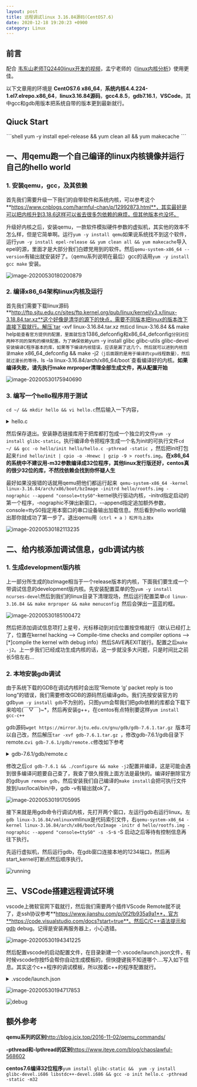 ```yaml
---
layout: post
title: 远程调试linux 3.16.84源码(CentOS7.6)
date: 2020-12-18 19:20:23 +0900
category: Linux
---
```

## 前言
配合
[韦东山老师TQ2440linux开发的视频](https://www.bilibili.com/video/BV1pW411L7UX)，孟宁老师的《[linux内核分析](https://www.bilibili.com/video/BV1GJ411g7Gn?from=search&seid=6044318456043555330)》使用更佳。

以下文章用的环境是 **CentOS7.6  x86_64**，**系统内核4.4.224-1.el7.elrepo.x86_64**，**linux3.16.84源码**，**gcc4.8.5**，**gdb7.16.1**，**VSCode**。其中gcc和gdb用版本把系统自带的版本更到最新就行。

## Qiuck Start
ˋˋˋshell
yum -y install epel-release && yum clean all && yum makecache
ˋˋˋ
## 一、用qemu跑一个自己编译的linux内核镜像并运行自己的hello world
### 1. 安装qemu，gcc，及其依赖

首先我们需要升级一下我们的自带软件和系统内核，可以参考这个**https://www.cnblogs.com/harmful-chan/p/12992873.html**，其实最好是可以把内核升到3.18.6这样可以省去很多包依赖的麻烦，但其他版本也没坏。

升级好内核之后，安装qemu，一款软件模拟硬件参数的虚拟机，其实他的效率不怎么样，但是它简单啊。运行`yum -y install qemu`如果说系统找不到这个软件，运行`yum -y install epel-release && yum clean all && yum makecache`导入epel的源，里面才是大部分我们白嫖党用到的软件。然后`qemu-system-x86_64 --version`有输出就安装好了。（qemu系列说明在最后）gcc的话用`yum -y install gcc make` 安装。

![image-20200530180200879](http://img.hfzs.store/myblog/img/image-20200530180200879.png)

### 2. 编译x86_64架构linux内核及运行

首先我们需要下载linux源码**http://ftp.sjtu.edu.cn/sites/ftp.kernel.org/pub/linux/kernel/v3.x/linux-3.18.84.tar.xz**这个好像是清华的源下的快点，需要不同版本把linux的版本改下直接下载就行。解压`tar -xvf linux-3.16.84.tar.xz `然后`cd linux-3.16.84 && make help`能查看官方提供的配置，里面就包含`1386_defconfig和x86_64_defconfig`分别对应两种不同的架构的模块配置。为了确保依赖`yum -y install  glibc glibc-utils glibc-devel`安装编译C程序基本的库，如果等下编译内核错误，应该是漏了这几个。然后就可以进到内核目录`make x86_64_defconfig && make -j2`（j后面跟的是用于编译的cpu线程数量），然后就过漫长的等待，`ls -la linux-3.16.84/arch/x86_64/boot`查看编译好的内核。**如果编译失败，请先执行make mrproper清理全部生成文件，再从配置开始**

![image-20200530175940690](http://img.hfzs.store/myblog/img/image-20200530175940690.png)

### 3. 编写一个hello程序用于测试

`cd ~/ && mkdir hello && vi hello.c`然后输入一下内容，

<details>
    <summary>hello.c</summary>
<pre><code>
#include "stdio.h"
int main()
{
    while(1)
    {
          printf("hello world\n");
          sleep(1);
    }
    return 0;
} </code><pre></details>

然后保存退出。安装静态链接库用于把库都打包成一个独立的文件`yum -y install glibc-static`。执行编译命令把程序生成一个名为init的可执行文件`cd ~/ && gcc -o hello/init hello/hello.c -pthread -static `，然后把init打包起来`find hello/init | cpio -o -Hnewc | gzip -9 > rootfs.img`。**在x86_64的系统中不建议用-m32参数编译成32位程序，其他linux发行版还好，centos真的很少32位的库，不然找依赖会找到你怀疑人生**

最好如果没报错的话就用qemu把他们都运行起来` qemu-system-x86_64 -kernel linux-3.16.84/arch/x86/boot/bzImage -initrd hello/rootfs.img -nographic --append "console=ttyS0"`-kernel执行驱动内核，-initrd指定启动的第一个程序，-nographic不弹出新窗口，--append指定追加额外参数，console=ttyS0指定用本窗口的串口设备输出加载信息。然后看到hello world输出那你就成功了第一步了。退出qemu用`（ctrl + a ）松开马上按x `

![image-20200530182113235](http://img.hfzs.store/myblog/img/image-20200530182113235.png)

## 二、给内核添加调试信息，gdb调试内核

### 1. 生成development版内核

上一部分所生成的bzImage相当于一个release版本的内核，下面我们要生成一个带调试信息的development版内核。先安装配置菜单的包`yum -y install ncurses-devel`然后到我们的linux目录下清理现场，然后运行配置菜单`cd linux-3.16.84 && make mrproper && make menuconfig `然后会弹出一蓝蓝的框。

![image-20200530185100472](http://img.hfzs.store/myblog/img/image-20200530185100472.png)

然后把添加调试信息项打上星号，光标移动到对应位置按空格就行（默认已经打上了，位置在kernel hacking --> Compile-time checks and compiler options -->[*]compile the kernel with debug info）然后SAVE再EXIT就行。配置之后`make -j2`。上一步我们已经成功生成内核的话，这一步就没多大问题，只是时间比之前长5倍左右...

### 2. 本地安装gdb调试

由于系统下载的GDB在调试内核时会出现“Remote ‘g’ packet reply is too long”的错误，我们需要修改GDB的源码然后编译gdb。我们先按安装官方的gdb`yum -y install gdb`不为别的，只图yum会帮我们把gdb依赖的库都会下载下来哈哈(￣▽￣)~*，然后再安装g++，在centos有点特别要这样`yum install gcc-c++`

gdb源码`wget https://mirror.bjtu.edu.cn/gnu/gdb/gdb-7.6.1.tar.gz `版本可以自己改，然后解压`tar -xvf gdb-7.6.1.tar.gz `，修改gdb-7.6.1/gdb目录下remote.c`vi gdb-7.6.1/gdb/remote.c`修改如下参考

<details>
    <summary>gdb-7.6.1/gdb/remote.c</summary>
<pre><code>
    /* Further sanity checks, with knowledge of the architecture.  */
    // if (buf_len > 2 * rsa->sizeof_g_packet)
    //   error (_("Remote 'g' packet reply is too long (expected %ld bytes, got %d "
    //      "bytes): %s"),
    //    rsa->sizeof_g_packet, buf_len / 2,
    //    rs->buf.data ());
    if (buf_len > 2 * rsa->sizeof_g_packet) {
    rsa->sizeof_g_packet = buf_len;
    for (i = 0; i < gdbarch_num_regs (gdbarch); i++){
            if (rsa->regs[i].pnum == -1)
                continue;
            if (rsa->regs[i].offset >= rsa->sizeof_g_packet)
                rsa->regs[i].in_g_packet = 0;
            else
                rsa->regs[i].in_g_packet = 1;
        }
    }
</code><pre></details>

修改之后`cd gdb-7.6.1 && ./configure && make -j2`配置并编译，这是可能会遇到很多编译问题要自己查了，我查了很久按我上面方法是最快的。编译好删除官方的gdb`yum remove gdb`，然后安装我们自己编译的`make install`会把可执行文件放到/usr/local/bin/中，gdb -v有输出就ok了。

![image-20200530191705995](http://img.hfzs.store/myblog/img/image-20200530191705995.png)

接下来就是用gdb命令行调试内核，先打开两个窗口，左运行gdb右运行linux。左`gdb linux-3.16.84/vmlinux`vmlinux是代码索引文件，右`qemu-system-x86_64 -kernel linux-3.16.84/arch/x86/boot/bzImage -initr d hello/rootfs.img -nographic --append "console=ttyS0" -s -S`-s -S 启动之后等待有控制信息再往下执行。

先运行虚拟机，然后运行gdb，在gdb窗口连接本地的1234端口，然后再start_kernel打断点然后顺序执行。

![running](http://img.hfzs.store/myblog/img/running.gif)

## 三、VSCode搭建远程调试环境

vscode上微软官网下载就行，然后我们需要两个插件VScode Remote就不说了，走ssh协议参考**https://www.jianshu.com/p/0f2fb935a9a1**，官方**https://code.visualstudio.com/docs?start=true**。然后C/C++语法提示和gdb debug。记得是安装再服务器上，小心选错。



![image-20200530194341225](http://img.hfzs.store/myblog/img/image-20200530194341225.png)

然后配置vscode的启动配置文件，在目录新建一个.vscode/launch.json文件，有时候vscode你按f5会帮你自动生成模板的，但快捷键我不知道哪个....写入如下信息。其实这个c++程序的调试模板，所以按着c++的程序配置就行。

<details>
    <summary>.vscode/launch.json</summary>
<pre><code>
    "version": "0.2.0",
    "configurations": [
        {
            "name": "gcc - Build and debug active file",
            "type": "cppdbg",    //c++程序
            "request": "launch",
            "miDebuggerServerAddress": "127.0.0.1:1234",    //运行内核的机器ip的1234端口
            "program": "${workspaceFolder}/vmlinux",    //索引文件目录linux-3.16.84/vmlinux
            "args": [],
            "stopAtEntry": false,
            "cwd": "${workspaceFolder}",
            "environment": [],
            "externalConsole": false,
            "MIMode": "gdb",
            "miDebuggerPath": "/usr/local/bin/gdb"    //gdb在远程机器上的绝对路径
        }
    ]
</code><pre></details>

![image-20200530194717853](http://img.hfzs.store/myblog/img/image-20200530194717853.png)

![debug](http://img.hfzs.store/myblog/img/debug.gif)



## 额外参考

**qemu系列的区别**http://blog.jcix.top/2016-11-02/qemu_commands/

**-pthread和-lpthread的区别**https://www.iteye.com/blog/chaoslawful-568602

**centos7.6编译32位程序**`yum install glibc-static &&  yum -y install glibc-devel.i686 libstdc++-devel.i686 && gcc -o init hello.c -pthread -static -m32 `







<!--stackedit_data:
eyJoaXN0b3J5IjpbLTE3OTg5MTAxMSwtMTA4MzM0NDQ4Myw5Mz
AzMjAyNjddfQ==
-->